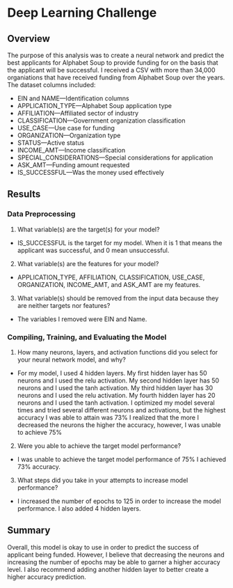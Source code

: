 # Deep Learning Challenge

## Overview 
The purpose of this analysis was to create a neural network and predict the best applicants for Alphabet Soup to provide funding for on the basis that the applicant will be successful. I received a CSV with more than 34,000 organiations that have received funding from Alphabet Soup over the years. The dataset columns included: 

* EIN and NAME—Identification columns
* APPLICATION_TYPE—Alphabet Soup application type
* AFFILIATION—Affiliated sector of industry
* CLASSIFICATION—Government organization classification
* USE_CASE—Use case for funding
* ORGANIZATION—Organization type
* STATUS—Active status
* INCOME_AMT—Income classification
* SPECIAL_CONSIDERATIONS—Special considerations for application
* ASK_AMT—Funding amount requested
* IS_SUCCESSFUL—Was the money used effectively

## Results

### Data Preprocessing

1. What variable(s) are the target(s) for your model?

* IS_SUCCESSFUL is the target for my model. When it is 1 that means the applicant was successful, and 0 mean unsuccessful. 

2. What variable(s) are the features for your model?

* APPLICATION_TYPE, AFFILIATION, CLASSIFICATION, USE_CASE, ORGANIZATION, INCOME_AMT, and ASK_AMT are my features.  

3. What variable(s) should be removed from the input data because they are neither targets nor features?

* The variables I removed were EIN and Name. 

### Compiling, Training, and Evaluating the Model

1. How many neurons, layers, and activation functions did you select for your neural network model, and why?

* For my model, I used 4 hidden layers. My first hidden layer has 50 neurons and I used the relu activation. My second hidden layer has 50 neurons and I used the tanh activation. My third hidden layer has 30 neurons and I used the relu activation. My fourth hidden layer has 20 neurons and I used the tanh activation. I optimized my model several times and tried several different neurons and activations, but the highest accuracy I was able to attain was 73% I realized that the more I decreased the neurons the higher the accuracy, however, I was unable to achieve 75%

2. Were you able to achieve the target model performance?

* I was unable to achieve the target model performance of 75% I achieved 73% accuracy. 

3. What steps did you take in your attempts to increase model performance?

* I increased the number of epochs to 125 in order to increase the model performance. I also added 4 hidden layers. 

## Summary

Overall, this model is okay to use in order to predict the success of applicant being funded. However, I believe that decreasing the neurons and increasing the number of epochs may be able to garner a higher accuracy level. I also recommend adding another hidden layer to better create a higher accuracy prediction. 
